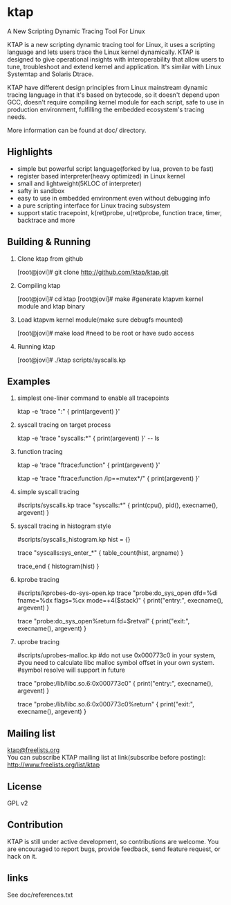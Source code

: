 ktap
====

A New Scripting Dynamic Tracing Tool For Linux

KTAP is a new scripting dynamic tracing tool for Linux,
it uses a scripting language and lets users trace the Linux kernel dynamically.
KTAP is designed to give operational insights with interoperability
that allow users to tune, troubleshoot and extend kernel and application.
It's similar with Linux Systemtap and Solaris Dtrace.

KTAP have different design principles from Linux mainstream dynamic tracing
language in that it's based on bytecode, so it doesn't depend upon GCC,
doesn't require compiling kernel module for each script, safe to use in
production environment, fulfilling the embedded ecosystem's tracing needs.

More information can be found at doc/ directory.


Highlights
----------

- simple but powerful script language(forked by lua, proven to be fast)
- register based interpreter(heavy optimized) in Linux kernel
- small and lightweight(5KLOC of interpreter)
- safty in sandbox
- easy to use in embedded environment even without debugging info
- a pure scripting interface for Linux tracing subsystem
- support static tracepoint, k(ret)probe, u(ret)probe, function trace, timer, backtrace and more

Building & Running
------------------

1) Clone ktap from github  

	[root@jovi]# git clone http://github.com/ktap/ktap.git

2) Compiling ktap  

	[root@jovi]# cd ktap
	[root@jovi]# make       #generate ktapvm kernel module and ktap binary

3) Load ktapvm kernel module(make sure debugfs mounted)  

	[root@jovi]# make load  #need to be root or have sudo access

4) Running ktap  

	[root@jovi]# ./ktap scripts/syscalls.kp


Examples
-------------------------------------
1) simplest one-liner command to enable all tracepoints  

	ktap -e 'trace "*:*" { print(argevent) }'

2) syscall tracing on target process  

	ktap -e 'trace "syscalls:*" { print(argevent) }' -- ls

3) function tracing  

	ktap -e 'trace "ftrace:function" { print(argevent) }'  

	ktap -e 'trace "ftrace:function /ip==mutex*/" { print(argevent) }'

4) simple syscall tracing  

	#scripts/syscalls.kp
	trace "syscalls:*" {
		print(cpu(), pid(), execname(), argevent)
	}

5) syscall tracing in histogram style  

	#scripts/syscalls_histogram.kp
	hist = {}

	trace "syscalls:sys_enter_*" {
		    table_count(hist, argname)
	}

	trace_end {
		    histogram(hist)
	}

6) kprobe tracing  

	#scripts/kprobes-do-sys-open.kp
	trace "probe:do_sys_open dfd=%di fname=%dx flags=%cx mode=+4($stack)" {
		print("entry:", execname(), argevent)
	}

	trace "probe:do_sys_open%return fd=$retval" {
		print("exit:", execname(), argevent)
	}


7) uprobe tracing  

	#scripts/uprobes-malloc.kp
	#do not use 0x000773c0 in your system,
	#you need to calculate libc malloc symbol offset in your own system.
	#symbol resolve will support in future

	trace "probe:/lib/libc.so.6:0x000773c0" {
		print("entry:", execname(), argevent)
	}

	trace "probe:/lib/libc.so.6:0x000773c0%return" {
		print("exit:", execname(), argevent)
	}

Mailing list
------------
ktap@freelists.org  
You can subscribe KTAP mailing list at link(subscribe before posting):
http://www.freelists.org/list/ktap


License
-------
GPL v2


Contribution
------------
KTAP is still under active development, so contributions are welcome.
You are encouraged to report bugs, provide feedback, send feature request,
or hack on it.


links
-----
See doc/references.txt



